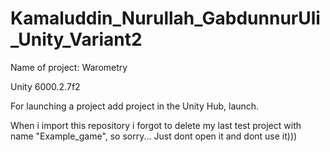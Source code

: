 # Kamaluddin_Nurullah_GabdunnurUli_Unity_Variant2

Name of project: Warometry

Unity 6000.2.7f2

For launching a project add project in the Unity Hub, launch.

When i import this repository i forgot to delete my last test project with name "Example_game", so sorry... Just dont open it and dont use it)))
